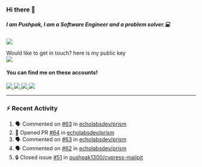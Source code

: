 ### Hi there 👋


##### I am Pushpak, I am a Software Engineer and a problem solver.💻

![](https://komarev.com/ghpvc/?username=pushpak1300)

 Would like to get in touch? here is my public key 
 <br> <a href='https://keybase.io/pushpak1300'><img src="https://img.shields.io/keybase/pgp/pushpak1300?color=pinl&label=PGP&style=for-the-badge"/></a></br>
#### You can find me on these accounts!
<p>
<a href='https://twitter.com/pushpak1300'><a href="https://pushpak1300.me/" target="_blank">
  <img src="https://img.shields.io/badge/website-%23E34F26.svg?&style=for-the-badge" />
</a> 
 
 <a href="https://twitter.com/pushpak1300" target="_blank">
  <img src="https://img.shields.io/badge/twitter-%231DA1F2.svg?&style=for-the-badge&logo=twitter&logoColor=white" />
</a> 

<a href="https://www.linkedin.com/in/pushpak-c-286b17b1/" target="_blank">
  <img src="https://img.shields.io/badge/linkedin-%230077B5.svg?&style=for-the-badge&logo=linkedin&logoColor=white" />
</a> 

<a href="https://dev.to/pushpak1300/" target="_blank">
  <img src="http://img.shields.io/badge/dev.to-gray?style=for-the-badge&logo=dev.to&?logoColor=white?logoWidth=100?label=" />
</a> 


</p>

---

### ⚡ Recent Activity

<!--START_SECTION:activity-->
1. 🗣 Commented on [#63](https://github.com/echolabsdev/prism/issues/63#issuecomment-2481542004) in [echolabsdev/prism](https://github.com/echolabsdev/prism)
2. 💪 Opened PR [#64](https://github.com/echolabsdev/prism/pull/64) in [echolabsdev/prism](https://github.com/echolabsdev/prism)
3. 🗣 Commented on [#63](https://github.com/echolabsdev/prism/issues/63#issuecomment-2481538125) in [echolabsdev/prism](https://github.com/echolabsdev/prism)
4. 🗣 Commented on [#62](https://github.com/echolabsdev/prism/issues/62#issuecomment-2481272471) in [echolabsdev/prism](https://github.com/echolabsdev/prism)
5. 🔒 Closed issue [#51](https://github.com/pushpak1300/cypress-mailpit/issues/51) in [pushpak1300/cypress-mailpit](https://github.com/pushpak1300/cypress-mailpit)
<!--END_SECTION:activity-->

